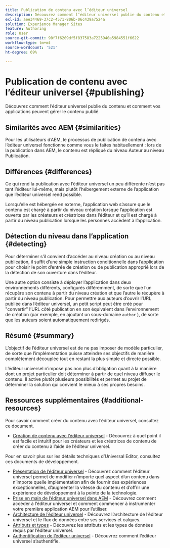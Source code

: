 ```yaml
---
title: Publication de contenu avec l’éditeur universel
description: Découvrez comment l’éditeur universel publie du contenu et comment vos applications peuvent gérer le contenu publié.
exl-id: aee34469-37c2-4571-806b-06c439a7524a
solution: Experience Manager Sites
feature: Authoring
role: User
source-git-commit: 90f7f6209df5f837583a7225940a5984551f6622
workflow-type: tm+mt
source-wordcount: '521'
ht-degree: 69%

---
```



# Publication de contenu avec l’éditeur universel {#publishing}

Découvrez comment l’éditeur universel publie du contenu et comment vos applications peuvent gérer le contenu publié.

## Similarités avec AEM {#similarities}

Pour les utilisateurs d’AEM, le processus de publication de contenu avec l’éditeur universel fonctionne comme vous le faites habituellement : lors de la publication dans AEM, le contenu est répliqué du niveau Auteur au niveau Publication.

## Différences {#differences}

Ce qui rend la publication avec l’éditeur universel un peu différente n’est pas tant l’éditeur lui-même, mais plutôt l’hébergement externe de l’application que l’éditeur universel rend possible.

Lorsqu’elle est hébergée en externe, l’application web s’assure que le contenu est chargé à partir du niveau création lorsque l’application est ouverte par les créateurs et créatrices dans l’éditeur et qu’il est chargé à partir du niveau publication lorsque les personnes accèdent à l’application.

## Détection du niveau dans l’application {#detecting}

Pour déterminer s’il convient d’accéder au niveau création ou au niveau publication, il suffit d’une simple instruction conditionnelle dans l’application pour choisir le point d’entrée de création ou de publication approprié lors de la détection de son ouverture dans l’éditeur.

Une autre option consiste à déployer l’application dans deux environnements différents, configurés différemment, de sorte que l’un récupère son contenu à partir du niveau création et que l’autre le récupère à partir du niveau publication. Pour permettre aux auteurs d’ouvrir l’URL publiée dans l’éditeur universel, un petit script peut être créé pour &quot;convertir&quot; l’URL côté publication en son équivalent dans l’environnement de création (par exemple, en ajoutant un sous-domaine `author` ), de sorte que les auteurs soient automatiquement redirigés.

## Résumé {#summary}

L’objectif de l’éditeur universel est de ne pas imposer de modèle particulier, de sorte que l’implémentation puisse atteindre ses objectifs de manière complètement découplée tout en restant la plus simple et directe possible.

L’éditeur universel n’impose pas non plus d’obligation quant à la manière dont un projet particulier doit déterminer à partir de quel niveau diffuser le contenu. Il active plutôt plusieurs possibilités et permet au projet de déterminer la solution qui convient le mieux à ses propres besoins.

## Ressources supplémentaires {#additional-resources}

Pour savoir comment créer du contenu avec l’éditeur universel, consultez ce document.

* [Création de contenu avec l’éditeur universel](authoring.md) - Découvrez à quel point il est facile et intuitif pour les créateurs et les créatrices de contenu de créer du contenu à l’aide de l’éditeur universel.

Pour en savoir plus sur les détails techniques d’Universal Editor, consultez ces documents de développement.

* [Présentation de l’éditeur universel](/help/implementing/universal-editor/introduction.md) - Découvrez comment l’éditeur universel permet de modifier n’importe quel aspect d’un contenu dans n’importe quelle implémentation afin de fournir des expériences exceptionnelles, d’augmenter la vitesse du contenu et d’offrir une expérience de développement à la pointe de la technologie.
* [Prise en main de l’éditeur universel dans AEM](/help/implementing/universal-editor/getting-started.md) - Découvrez comment accéder à l’éditeur universel et comment commencer à instrumenter votre première application AEM pour l’utiliser.
* [Architecture de l’éditeur universel](/help/implementing/universal-editor/architecture.md) - Découvrez l’architecture de l’éditeur universel et le flux de données entre ses services et calques.
* [Attributs et types](/help/implementing/universal-editor/attributes-types.md) - Découvrez les attributs et les types de données requis par l’éditeur universel.
* [Authentification de l’éditeur universel](/help/implementing/universal-editor/authentication.md) - Découvrez comment l’éditeur universel s’authentifie.

